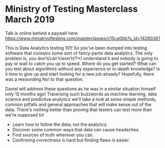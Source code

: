 # Ministry of Testing Masterclass March 2019

Talk is online behind a paywall here: https://www.ministryoftesting.com/masterclasses/c15ca0bb?s_id=14280361

This is Data Analytics testing 101! So you've been dumped into testing software that contains some sort of fancy-pants data analytics. The only problem is, you don't/can't/won't(*!*?*) understand it and nobody is going to pay or wait to catch you up to speed. Where do you get started? What can you test about algorithms without any experience or in-depth knowledge? Is it time to give up and start looking for a new job already? Hopefully, there was a resounding No! to that question.

Daniel will address these questions as he was in a similar situation himself only 12 months ago! Traversing such buzzwords as machine learning, data science and predictive analytics we'll take a look at some simple methods, common pitfalls and general approaches that will make sense out of the data. There's nothing better than proving that testers can test more than we're supposed to!

* Learn how to follow the data; not the analytics.
* Discover some common ways that data can cause headaches.
* Find sources of truth wherever you can.
* Confirming correctness is hard but finding flaws is easier.
